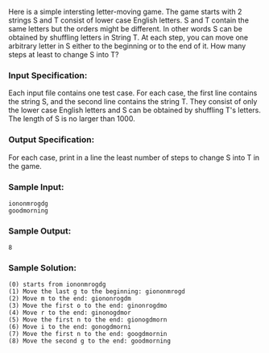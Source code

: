 <!-- Title
Letter-moving Game (35)
-->
Here is a simple intersting letter-moving game. The game starts with 2 strings
S and T consist of lower case English letters. S and T contain the same
letters but the orders might be different. In other words S can be obtained by
shuffling letters in String T. At each step, you can move one arbitrary letter
in S either to the beginning or to the end of it. How many steps at least to
change S into T?

### Input Specification:

Each input file contains one test case. For each case, the first line contains
the string S, and the second line contains the string T. They consist of only
the lower case English letters and S can be obtained by shuffling T's letters.
The length of S is no larger than 1000.

### Output Specification:

For each case, print in a line the least number of steps to change S into T in
the game.

### Sample Input:

    
    
    iononmrogdg
    goodmorning
    

### Sample Output:

    
    
    8
    

### Sample Solution:

    
    
    (0) starts from iononmrogdg
    (1) Move the last g to the beginning: giononmrogd
    (2) Move m to the end: giononrogdm
    (3) Move the first o to the end: ginonrogdmo
    (4) Move r to the end: ginonogdmor
    (5) Move the first n to the end: gionogdmorn
    (6) Move i to the end: gonogdmorni
    (7) Move the first n to the end: googdmornin
    (8) Move the second g to the end: goodmorning
    

